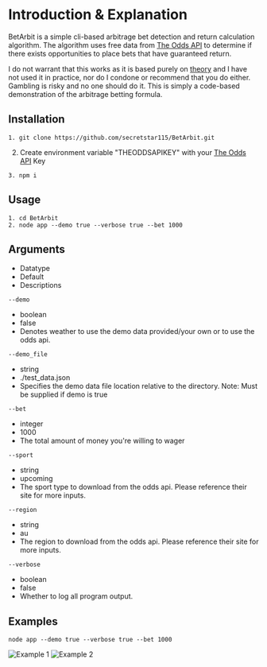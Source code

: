 # Introduction & Explanation

BetArbit is a simple cli-based arbitrage bet detection and return calculation algorithm. The algorithm uses free data from [The Odds API](https://the-odds-api.com/) to determine if there exists opportunities to place bets that have guaranteed return.

I do not warrant that this works as it is based purely on [theory](http://www.aussportsbetting.com/guide/sports-betting-arbitrage/) and I have not used it in practice, nor do I condone or recommend that you do either. Gambling is risky and no one should do it. This is simply a code-based demonstration of the arbitrage betting formula.

## Installation

```
1. git clone https://github.com/secretstar115/BetArbit.git
```
2. Create environment variable "THEODDSAPIKEY" with your [The Odds API](https://the-odds-api.com/) Key
```
3. npm i
```

## Usage

```
1. cd BetArbit
2. node app --demo true --verbose true --bet 1000
```

## Arguments

- Datatype
- Default
- Descriptions

```
--demo 
```
- boolean
- false
- Denotes weather to use the demo data provided/your own or to use the odds api.


```
--demo_file 
```
- string 
- ./test_data.json
- Specifies the demo data file location relative to the directory. Note: Must be supplied if demo is true


```
--bet 
```
- integer
- 1000
- The total amount of money you're willing to wager


```
--sport 
```
- string
- upcoming
- The sport type to download from the odds api. Please reference their site for more inputs.


```
--region 
```
- string
- au
- The region to download from the odds api. Please reference their site for more inputs.


```
--verbose 
```
- boolean
- false
- Whether to log all program output.

## Examples

```
node app --demo true --verbose true --bet 1000
```

![Example 1](https://polarhcms.com/api/v1/media/object/478/1610528541280_Screenshot%202021-01-13%20200103.png)
![Example 2](https://polarhcms.com/api/v1/media/object/478/1610528541622_Screenshot%202021-01-13%20200121.png)
